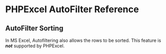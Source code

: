 # PHPExcel AutoFilter Reference 


## AutoFilter Sorting

In MS Excel, Autofiltering also allows the rows to be sorted. This feature is ***not*** supported by PHPExcel.
